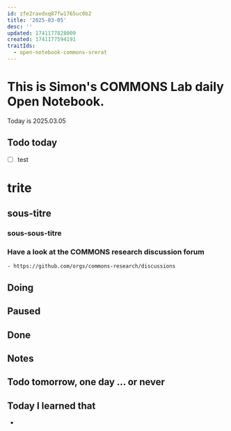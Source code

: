 ```yaml
---
id: zfe2ravdxq87fw1765uc0b2
title: '2025-03-05'
desc: ''
updated: 1741177828009
created: 1741177594191
traitIds:
  - open-notebook-commons-srerat
---
```



# This is Simon's COMMONS Lab daily Open Notebook.

Today is 2025.03.05

## Todo today

- [ ] test

# trite
## sous-titre

### sous-sous-titre

### Have a look at the COMMONS research discussion forum
    - https://github.com/orgs/commons-research/discussions


###
###

## Doing

## Paused

## Done

## Notes

## Todo tomorrow, one day ... or never 


###
###


## Today I learned that

- 